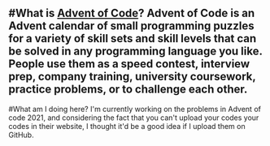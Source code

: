 
#What is [Advent of Code](https://adventofcode.com/)?
Advent of Code is an Advent calendar of small programming puzzles for a variety of skill sets and skill levels that can 
be solved in any programming language you like. People use them as a speed contest, interview prep, company training,
university coursework, practice problems, or to challenge each other.
---
#What am I doing here?
I'm currently working on the problems in Advent of code 2021, and considering the fact that you can't upload your codes
your codes in their website, I thought it'd be a good idea if I upload them on GitHub.

